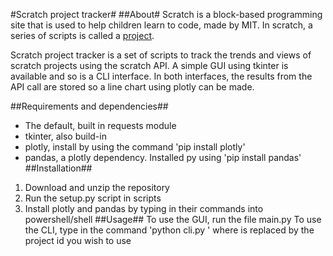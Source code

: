 #Scratch project tracker#
##About#
Scratch is a block-based programming site that is used to help children learn to
code, made by MIT. In scratch, a series of scripts is called a <u>project</u>.

Scratch project tracker is a set of scripts to track the trends and views of
scratch projects using the scratch API. A simple GUI using tkinter is available 
and so is a CLI interface. In both interfaces, the results from the API call are
stored so a line chart using plotly can be made.

##Requirements and dependencies##
* The default, built in requests module
* tkinter, also build-in
* plotly, install by using the command 'pip install plotly'
* pandas, a plotly dependency. Installed py using 'pip install pandas'
##Installation##
1. Download and unzip the repository
2. Run the setup.py script in scripts
3. Install plotly and pandas by typing in their commands into powershell/shell
##Usage##
To use the GUI, run the file main.py
To use the CLI, type in the command 'python cli.py <project id>' where
<projectn id> is replaced by the project id you wish to use